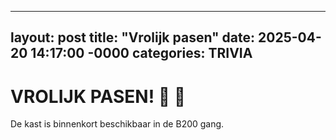 ----------------------------------
layout: post
title: "Vrolijk pasen"
date: 2025-04-20 14:17:00 -0000
categories: TRIVIA
----------------------------------

# VROLIJK PASEN! :hatching_chick: :hatching_chick:

De kast is binnenkort beschikbaar in de B200 gang.